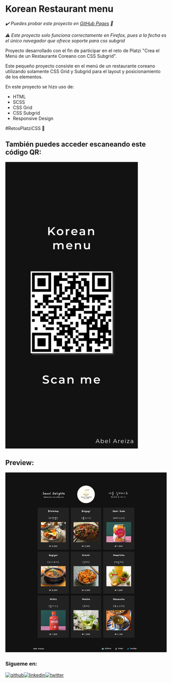 # Korean Restaurant menu

*✔️ Puedes probar este proyecto en [GitHub Pages](https://abelareiza.github.io/korean-restaurant-menu/) 👀*

*⚠️ Este proyecto solo funciona correctamente en Firefox, pues a la fecha es el único navegador que ofrece soporte para css subgrid*

Proyecto desarrollado con el fin de participar en el reto de Platzi "Crea el Menú de un Restaurante Coreano con CSS Subgrid". 

Este pequeño proyecto consiste en el menú de un restaurante coreano utilizando solamente CSS Grid y Subgrid para el layout y posicionamiento de los elementos. 

En este proyecto se hizo uso de:
 - HTML
 - SCSS
 - CSS Grid
 - CSS Subgrid
 - Responsive Design
 
#RetosPlatziCSS 💚

## También puedes acceder escaneando este código QR:
![enter image description here](https://github.com/abelareiza/korean-restaurant-menu/blob/main/custom/mockups/korean-menu-qr-code.png?raw=true)

## Preview:
![enter image description here](https://github.com/abelareiza/korean-restaurant-menu/blob/main/custom/mockups/Seoul%20Delights%20-%20Desktop.png?raw=true)


### Sígueme en:

[<img src='https://img.icons8.com/color/48/000000/github--v1.png' alt='github' height='40'>](https://github.com/abelareiza)[<img src='https://img.icons8.com/color/48/000000/linkedin.png' alt='linkedin' height='40'>](https://www.linkedin.com/in/abelareiza)[<img src='https://img.icons8.com/color/48/000000/twitter--v1.png' alt='twitter' height='40'>](https://twitter.com/Enjuavel)
